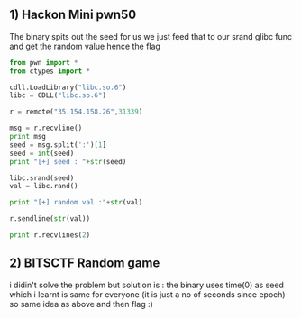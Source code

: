 ## 1) Hackon Mini pwn50 

The binary spits out the seed for us we just feed that to our srand glibc func and get the random value hence the flag 

```python
from pwn import *
from ctypes import *

cdll.LoadLibrary("libc.so.6") 
libc = CDLL("libc.so.6")

r = remote("35.154.158.26",31339)

msg = r.recvline()
print msg 
seed = msg.split(':')[1]
seed = int(seed)
print "[+] seed : "+str(seed)

libc.srand(seed)
val = libc.rand()

print "[+] random val :"+str(val)

r.sendline(str(val))

print r.recvlines(2)

```

## 2) BITSCTF Random game 
 i didin't solve the problem but solution is :
  the binary uses time(0) as seed which i learnt is same for everyone (it is just a no of seconds since epoch)
  so same idea as above and then flag :)

